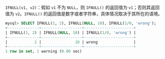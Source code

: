 `IFNULL(v1, v2)`：假如 `v1` 不为 `NULL`，则 `IFNULL()` 的返回值为 `v1`；否则其返回值为 `v2`。`IFNULL()` 的返回值是数字或者字符串，具体情况取决于其所在的语境。

```sql
mysql> SELECT IFNULL(1, 2), IFNULL(NULL, 10), IFNULL(1/0, 'wrong');
+--------------+------------------+----------------------+
| IFNULL(1, 2) | IFNULL(NULL, 10) | IFNULL(1/0, 'wrong') |
+--------------+------------------+----------------------+
|            1 |               10 | wrong                |
+--------------+------------------+----------------------+
1 row in set, 1 warning (0.00 sec)
```

